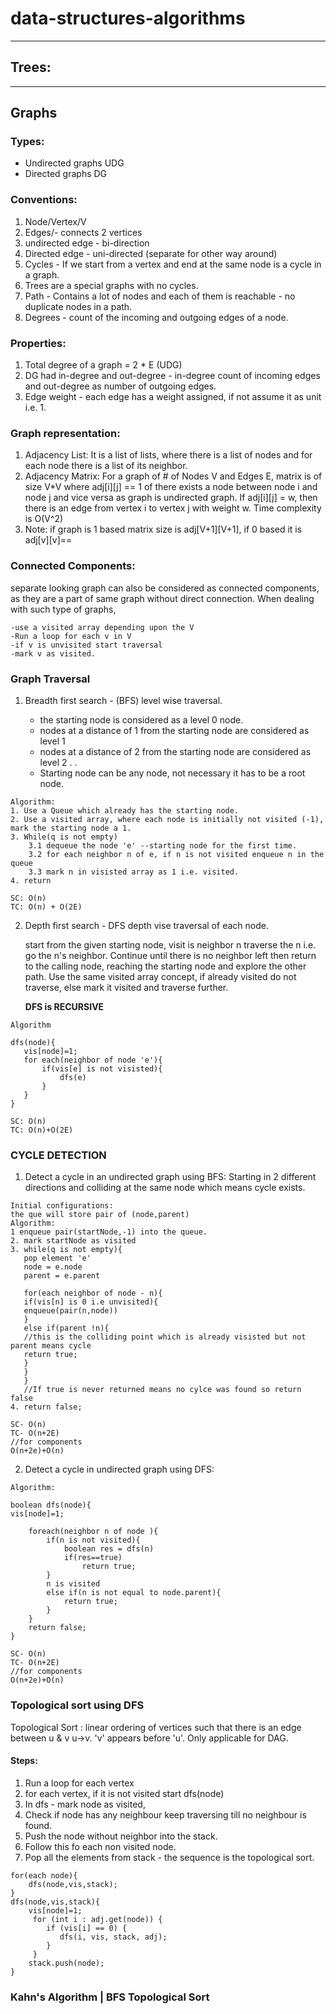 # data-structures-algorithms

---
## Trees: 


---
## Graphs

### Types:
- Undirected graphs UDG
- Directed graphs DG

### Conventions:
1. Node/Vertex/V
2. Edges/- connects 2 vertices
3. undirected edge - bi-direction
4. Directed edge - uni-directed (separate for other way around)
5. Cycles - If we start from a vertex and end at the same node is a cycle in a graph.
6. Trees are a special graphs with no cycles.
7. Path - Contains a lot of nodes and each of them is reachable  - no duplicate nodes in a path.
8. Degrees - count of the incoming and outgoing edges of a node.

### Properties:
1. Total degree of a graph = 2 * E (UDG)
2. DG had in-degree and out-degree - in-degree count of incoming edges and out-degree as number of outgoing edges.
3. Edge weight - each edge has a weight assigned, if not assume it as unit i.e. 1.

### Graph representation:
1. Adjacency List: It is a list of lists, where there is a list of nodes and for each node there is a list of its neighbor.
2. Adjacency Matrix:
   For a graph of # of Nodes V and Edges E, matrix is of size V*V where adj[i][j] == 1 of there exists a node between node i and node j and vice versa as graph is undirected graph.
   If adj[i][j] = w, then there is an edge from vertex i to vertex j with weight w.
   Time complexity is O(V^2)
3. Note: if graph is 1 based matrix size is adj[V+1][V+1], if 0 based it is adj[v][v]==

### Connected Components: 
separate looking graph can also be considered as connected components, as they are a part of same graph
without direct connection.
When dealing with such type of graphs,
```
-use a visited array depending upon the V
-Run a loop for each v in V
-if v is unvisited start traversal
-mark v as visited.
```

### Graph Traversal
1. Breadth first search - (BFS)
   level wise traversal.

   - the starting node is considered as a level 0 node.
   - nodes at a distance of 1 from the starting node are considered as level 1
   - nodes at a distance of 2 from the starting node are considered as level 2
   .
   .
   - Starting node can be any node, not necessary it has to be a root node.
   
```
Algorithm:
1. Use a Queue which already has the starting node.
2. Use a visited array, where each node is initially not visited (-1), mark the starting node a 1.
3. While(q is not empty)
	3.1 dequeue the node 'e' --starting node for the first time.
	3.2 for each neighbor n of e, if n is not visited enqueue n in the queue
	3.3 mark n in visisted array as 1 i.e. visited.
4. return

SC: O(n)
TC: O(n) + O(2E)
```
2. Depth first search - DFS
   depth vise traversal of each node.

   start from the given starting node, visit is neighbor n
   traverse the n i.e. go the n's neighbor.
   Continue until there is no neighbor left then return to the calling node, reaching the starting node and explore the other path.
   Use the same visited array concept, if already visited do not traverse, else mark it visited and traverse further.

   **DFS is RECURSIVE**
 ```  
Algorithm

dfs(node){
    vis[node]=1;
    for each(neighbor of node 'e'){
        if(vis[e] is not visisted){
            dfs(e)
        }
    }
}

SC: O(n)
TC: O(n)+O(2E)
```

### CYCLE DETECTION

1. Detect a cycle in an undirected graph using BFS:
   Starting in 2 different directions and colliding at the same node which means cycle exists.

```
Initial configurations:
the que will store pair of (node,parent)
Algorithm:
1 enqueue pair(startNode,-1) into the queue.
2. mark startNode as visited
3. while(q is not empty){
   pop element 'e'
   node = e.node
   parent = e.parent

   for(each neighbor of node - n){
   if(vis[n] is 0 i.e unvisited){
   enqueue(pair(n,node))
   }
   else if(parent !n){
   //this is the colliding point which is already visisted but not parent means cycle
   return true;
   }
   }
   }
   //If true is never returned means no cylce was found so return false
4. return false;

SC- O(n)
TC- O(n+2E)
//for components
O(n+2e)+O(n)
```

2. Detect a cycle in undirected graph using DFS:

```
Algorithm:

boolean dfs(node){
vis[node]=1;

	foreach(neighbor n of node ){
		if(n is not visited){
			boolean res = dfs(n)
			if(res==true)
				return true;
		}
		n is visited
		else if(n is not equal to node.parent){
			return true;
		}
	}
	return false;
}

SC- O(n)
TC- O(n+2E)
//for components
O(n+2e)+O(n)
```

### Topological sort using DFS
Topological Sort : linear ordering of vertices such that there is an edge between u & v u->v. 'v' appears before 'u'.
Only applicable for DAG.

#### Steps:
1. Run a loop for each vertex
2. for each vertex, if it is not visited start dfs(node)
3. In dfs - mark node as visited,
4. Check if node has any neighbour keep traversing till no neighbour is found.
5. Push the node without neighbor into the stack.
6. Follow this fo each non visited node.
7. Pop all the elements from stack - the sequence is the topological sort.

```
for(each node){
    dfs(node,vis,stack);
}
dfs(node,vis,stack){
    vis[node]=1;
     for (int i : adj.get(node)) {
        if (vis[i] == 0) {
           dfs(i, vis, stack, adj);
        }
     }
    stack.push(node);
}
```

### Kahn's Algorithm | BFS Topological Sort





